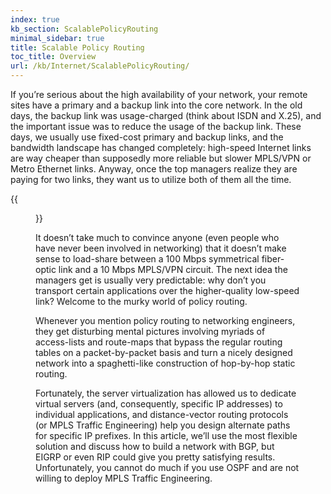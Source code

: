 ```yaml
---
index: true
kb_section: ScalablePolicyRouting
minimal_sidebar: true
title: Scalable Policy Routing
toc_title: Overview
url: /kb/Internet/ScalablePolicyRouting/
---
```

If you’re serious about the high availability of your network, your remote sites have a primary and a backup link into the core network. In the old days, the backup link was usage-charged (think about ISDN and X.25), and the important issue was to reduce the usage of the backup link. These days, we usually use fixed-cost primary and backup links, and the bandwidth landscape has changed completely: high-speed Internet links are way cheaper than supposedly more reliable but slower MPLS/VPN or Metro Ethernet links. Anyway, once the top managers realize they are paying for two links, they want us to utilize both of them all the time.

{{<figure src="/kb/Internet/ScalablePolicyRouting/network-diagram.jpg" caption="Network diagram">}}

It doesn’t take much to convince anyone (even people who have never been involved in networking) that it doesn’t make sense to load-share between a 100 Mbps symmetrical fiber-optic link and a  10 Mbps MPLS/VPN circuit. The next idea the managers get is usually very predictable: why don’t you transport certain applications over the higher-quality low-speed link? Welcome to the murky world of policy routing.

Whenever you mention policy routing to networking engineers, they get disturbing mental pictures involving myriads of access-lists and route-maps that bypass the regular routing tables on a packet-by-packet basis and turn a nicely designed network into a spaghetti-like construction of hop-by-hop static routing. 

Fortunately, the server virtualization has allowed us to dedicate virtual servers (and, consequently, specific IP addresses) to individual applications, and distance-vector routing protocols (or MPLS Traffic Engineering) help you design alternate paths for specific IP prefixes. In this article, we’ll use the most flexible solution and discuss how to build a network with BGP, but EIGRP or even RIP could give you pretty satisfying results. Unfortunately, you cannot do much if you use OSPF and are not willing to deploy MPLS Traffic Engineering.

